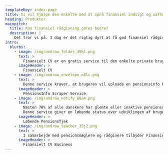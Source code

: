 ```yaml
---
templateKey: index-page
title: Vi vil hjælpe den enkelte med at opnå finansiel indsigt og uafhængighed
heading: Produkter
mainpitch:
  title: Kan finansiel rådgivning gøres bedre?
  description: |
    Det tror vi på. I dag er det rigtig dyrt at få god finansiel rådgivning. 
intro:
  blurbs:
    - image: /img/undraw_folder_39kl.png
      text: >
        Finansielt CV er en gratis service til den enkelte private bruger. Det er en let og overskuelig måde for slutbrugeren at bevare sine finansielle data trygt og GDPR rigtigt. Slutbrugeren kan igennem Finansielt CV følge med i udviklingen af de større økonomiske poster såsom pensioner og investeringer.
      imageHeader: >
        Finansielt CV
    - image: /img/undraw_envelope_n8lc.png
      text: >
        Denne service kræver, at brugeren vil uploade en pensionsinfo PDF fil. Servicen indlæser oplysningerne fra PDFen og generere et maskinlæsbart format (Json eller XML). 
      imageHeader: >
        PensionsInfo Scraper Service
    - image: /img/undraw_notify_88a4.png
      text: >
        Næsten 70% af alle danskere har glemte eller inaktive pensionsordninger fra tidligere arbejdspladser. Derved smider de mange penge ud af vinduet ved at betale for meget i omkostninger eller ved at være placeret i de forkerte puljer.
        Denne service giver en løbende status over udviklingen af brugerens pensionsordninger og hjælper med at identificere eventuelle problemer.
      imageHeader: >
        Løbende PensionsTjek
    - image: /img/undraw_teacher_35j2.png
      text: >
        I samarbejde med pensionsmæglere og rådgivere tilbyder Finansielt CV en udvidet løbende pensionstjek som en virksomhedsordning. 
      imageHeader: >
        Finansielt CV Business
---
```


